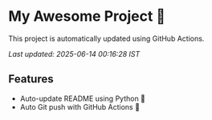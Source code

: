 # My Awesome Project 🚀

This project is automatically updated using GitHub Actions.

_Last updated: 2025-06-14 00:16:28 IST_

## Features
- Auto-update README using Python 🐍
- Auto Git push with GitHub Actions 🤖
